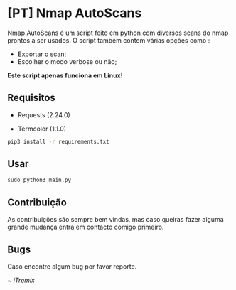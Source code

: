 # [PT] Nmap AutoScans

Nmap AutoScans é um script feito em python com diversos scans do nmap prontos a ser usados. O script também contem várias opções como :

- Exportar o scan;
- Escolher o modo verbose ou não;



**Este script apenas funciona em Linux!**



## Requisitos

- Requests (2.24.0)

- Termcolor (1.1.0)

```bash
pip3 install -r requirements.txt
```

## Usar

```python
sudo python3 main.py
```

## Contribuição

As contribuições são sempre bem vindas, mas caso queiras fazer alguma grande mudança entra em contacto comigo primeiro.

## Bugs

Caso encontre algum bug por favor reporte.





~ _iTremix_
